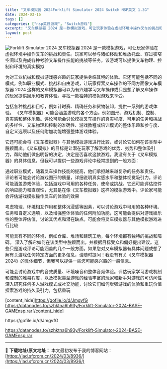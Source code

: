 ```yaml
---
title: "叉车模拟器 2024Forklift Simulator 2024 Switch NSP英文 1.3G"
date: 2024-03-16
tags: []
categories: ["nsp英日游戏", "Switch游戏"]
excerpt: "叉车模拟器 2024 是一款模拟游戏，可让玩家体验在虚拟环境中操作叉车的挑战和责任。玩家可以参与诸如移动和堆放托盘、穿过狭窄空间以及完成各种考验叉车操作技能的挑战等任务。该游戏可以提供叉车物理、控制和环境的真实模拟 为对工业机械和模拟游戏感兴趣的玩家提供身临其境的体验。它还可能包括不同的模式，例如职&hellip;"
layout: post
---
```


<img class="aligncenter" src="https://assets.nintendo.com/image/upload/f_auto/q_auto/dpr_1.25/c_scale,w_600/ncom/software/switch/70010000075811/b83e3d4c5fd44d986557df53e71e4ffd3151f06fcb5d761fe9d02af739efdf01" alt="Forklift Simulator 2024" />
叉车模拟器 2024 是一款模拟游戏，可让玩家体验在虚拟环境中操作叉车的挑战和责任。玩家可以参与诸如移动和堆放托盘、穿过狭窄空间以及完成各种考验叉车操作技能的挑战等任务。该游戏可以提供叉车物理、控制和环境的真实模拟

为对工业机械和模拟游戏感兴趣的玩家提供身临其境的体验。它还可能包括不同的模式，例如职业模式、挑战和自由游戏，让玩家探索叉车操作的不同方面像叉车模拟器 2024 这样的叉车模拟器可以为有兴趣学习叉车操作或只是想了解叉车操作的玩家提供娱乐和教育体验。寻找一款独特的模拟游戏来享受。

包括各种挑战和目标，例如计时赛、精确任务和货物装卸，提供一系列的游戏体验。
《叉车模拟器》可能会涵盖游戏的各个方面，例如图形、游戏机制、控制、真实感和整体乐趣。评论可能会讨论模拟叉车操作的真实程度、可用的任务和挑战的多样性、叉车物理和控制的准确性、游戏教程或培训模式的整体乐趣和参与度、自定义选项以及任何附加功能增强整体游戏体验。

它还可能会将《叉车模拟器》与其他模拟游戏进行比较，或讨论它如何在该类型中脱颖而出。《叉车模拟》的目标是让潜在玩家了解游戏的优势、劣势和整体吸引力，帮助他们做出明智的决定，决定是否喜欢这款游戏。我没有关于《叉车模拟器》的具体信息，但我可以提供一些游戏评论中经常提到的一般方面：

通过职业模式，随着叉车操作技能的提高，他们承担越来越复杂的任务和责任。
评论者可能会讨论游戏图形的质量，详细说明真实感水平和整体视觉吸引力。评论可能涵盖游戏体验，包括游戏中可用的各种任务、使命或挑战。它还可能评估控件的响应能力和直观性，尤其是在像《叉车模拟器》这样的模拟游戏中。评论家可能会评估游戏模拟操作叉车的体验的效果

考虑物理、环境相互作用和整体沉浸感等因素，可以讨论游戏中可用的各种环境、任务和自定义选项，以及增强整体体验的任何附加功能，这可能会提供对游戏娱乐性的整体评估值，讨论其优点和潜在缺点。可能会将叉车模拟器与其他模拟游戏进行比较

可能具有不同的环境，例如仓库、堆场和建筑工地，每个环境都有独特的挑战和障碍。
深入了解它如何在该类型中脱颖而出，并根据目标受众和偏好提出建议。这些只是游戏评论可能涵盖的几个一般方面。如果您对叉车模拟器有具体问题或想了解有关游戏任何特定方面的更多信息，请随时提问！我没有有关《叉车模拟器 2024》的具体细节，但我可以提供一些您可能感兴趣的一般信息。

可能会讨论游戏中的音效质量、环境噪音和整体音频体验。评估玩家学习游戏机制和控制的难易程度，以及模拟类型游戏的经验丰富的玩家和新手对游戏的可访问性深入研究任何多人游戏模式或社交功能，讨论它们如何增强游戏的体验和重玩价值探索游戏的持久吸引力，包括重玩

[content_hide]https://gofile.io/d/JmgvfG
https://datanodes.to/szhktna6h93y/Forklift-Simulator-2024-BASE-GAMEnsp.rar[/content_hide]

<!--wechatfans start-->https://gofile.io/d/JmgvfG
https://datanodes.to/szhktna6h93y/Forklift-Simulator-2024-BASE-GAMEnsp.rar<!--wechatfans end-->

---
📖 **下载地址/原文地址：** 本文最初发布于我的博客网站：[https://lad.sfcrom.cn/2024/03/8936/](https://lad.sfcrom.cn/2024/03/8936/)
